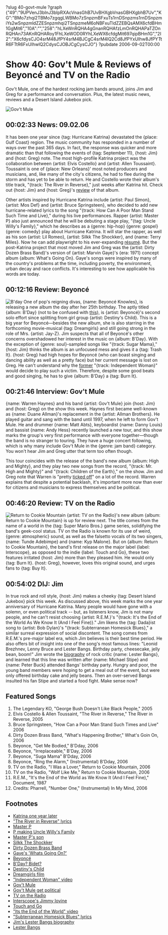 ?slug 40-govt-mule
?graph {"49":"9UPVenJ3bInJ3bIpRXAcVnasGhB7UvBHXgbVnasGBHXgbhB7Uv","KG":"BMo7zhqi2TBMo7zgqgLWBMo7zSnpzmBFxuTs1rnDSnpzms1rnDSnpzmiYs2wSnpzmldZZESnpzmhqi2TSnpzmeM6oNBFxuTldZZEBQsAMX6cfdBHm1GgMit6","10A":"","258":"hLXeWnRQHA4gGnanRQHAfzLmOnRQHAPaTZOnRQHAn73AKnRQHARoy1FhLXeWOD0RYhLXeWX6cfdgMit697qipBHm1G","2I2":"X6cfdysCJO4srM48JfPY4srM4BJCgC4srM4lQ2Cd8JfPYxUIhw8JfPYTtR6FTtR6FxUIhwlQ2CdysCJOBJCgCysCJO"}
?pubdate 2006-09-02T00:00

# Show 40: Gov't Mule & Reviews of Beyoncé and TV on the Radio
Gov't Mule, one of the hardest rocking jam bands around, joins Jim and Greg for a performance and conversation. Plus, the latest music news, reviews and a Desert Island Jukebox pick.

![Gov't Mule](https://static.soundopinions.org/images/2006/govtmule.jpg)

## 00:02:33 News: 09.02.06
It has been one year since {tag: Hurricane Katrina} devastated the {place: Gulf Coast} region. The music community has responded in a number of ways over the past 365 days. In fact, the response was quicker and more dramatic than that following the events of {tag: September 11}, {host: Jim} and {host: Greg} note. The most high-profile Katrina project was the collaboration between {artist: Elvis Costello} and {artist: Allen Toussaint}. Toussaint is one of {place: New Orleans}' most noted producers and musicians, and, like many of the city's citizens, he had to flee during the storm and has yet to be able to return. He and Costello wrote their album's title track, "{track: The River in Reverse}," just weeks after Katrina hit. Check out {host: Jim} and {host: Greg}'s [review](show/27/) of that album. 

Other artists inspired by Hurricane Katrina include {artist: Paul Simon}, {artist: Mos Def} and {artist: Bruce Springsteen}, who decided to add new hurricane-related lyrics to the song "{track: How Can A Poor Man Stand Such Time and Live}," during his live performances. Rapper {artist: Master P} also just announced that he will be debuting a stage play, "{tag: Uncle Willy's Family}," which he describes as a {genre: hip-hop} {genre: gospel} {genre: comedy} play about Hurricane Katrina. It will star the rapper, as well as his son {artist: Lil Romeo}, {artist: Silkk The Shockker}, and {name: Terry Miles}. Now he can add playwright to his ever-expanding [résumé](http://en.wikipedia.org/wiki/Master_P#Other_ventures). But the post-Katrina project that most moved Jim and Greg was the {artist: Dirty Dozen Brass Band}'s version of {artist: Marvin Gaye}'s {era: 1971} concept album {album: What's Going On}. Gaye's songs were inspired by many of the country's problems at the time, including poverty, the environment, urban decay and race conflicts. It's interesting to see how applicable his words are today.

## 00:12:16 Review: Beyoncé
![B'day](https://static.soundopinions.org/images/2006/bday.png)
One of pop's reigning divas, {name: Beyoncé Knowles}, is releasing a new album the day after her 25th birthday. The aptly titled {album: B'Day} (not to be confused with [this](http://en.wikipedia.org/wiki/Bidet)), is {artist: Beyoncé}'s second solo effort since splitting from girl group {artist: Destiny's Child}. This is a big year for Beyoncé—besides the new album, she is also starring in the forthcoming movie-musical {tag: Dreamgirls} and still going strong in the role of Mrs. {artist: Jay-Z}. Jim suspects that all of Beyoncé's other concerns overshadowed her interest in the music on {album: B'Day}. With the exception of {genre: soul}-sampled songs like "{track: Sugar Mama}," {host: Jim} thinks the album is an unfocused mess and gives it a {tag: Trash It}. {host: Greg} had high hopes for Beyoncé (who can boast singing and dancing ability as well as a pretty face) but her current message is lost on Greg. He can't understand why the [former](https://www.youtube.com/watch?v=0lPQZni7I18&feature=kp) "{track: Independent Woman}" would decide to play such a victim. Therefore, despite some good beats and good singing, he has to give {album: B'Day} a {tag: Burn It}.

## 00:21:46 Interview: Gov't Mule
{name: Warren Haynes} and his band {artist: Gov't Mule} join {host: Jim} and {host: Greg} on the show this week. Haynes first became well-known as {name: Duane Allman}'s replacement in the {artist: Allman Brothers}. He played guitar and sang with the band until 1997, when he left to form Gov't Mule. He and drummer {name: Matt Abts}, keyboardist {name: Danny Louis} and bassist {name: Andy Hess} recently launched a new tour, and this show marks the group's very first performance with everyone together—though the band is no stranger to touring. They have a huge concert following, which is why many include Gov't Mule in the {genre: jam band} category. You won't hear Jim and Greg utter that term too often though.

This tour coincides with the release of the band's new album {album: High and Mighty}, and they play two new songs from the record, "{track: Mr. High and Mighty}" and "{track: Children of the Earth}," on the show. Jim and Greg note that Warren is "pretty [ticked off](http://www.lyricsmania.com/mr_high_mighty_lyrics_govt_mule.html)" on a lot of the record. Warren explains that despite a potential backlash, it's important more now than ever for citizens and musicians to express themselves and be political.

## 00:46:20 Review: TV on the Radio
![Return to Cookie Mountain](https://static.soundopinions.org/assets/40/2580.jpg)
{artist: TV on the Radio}'s new album {album: Return to Cookie Mountain} is up for review next. The title comes from the name of a world in the {tag: Super Mario Bros.} game series, solidifying the band's geek-cool status. TV on the Radio is known for its use of weird, {genre: atmospheric} sound, as well as the falsetto vocals of its two singers, {name: Tunde Adebimpe} and {name: Kyp Malone}. But on {album: Return to Cookie Mountain}, the band's first release on the major label {label: Interscope}, as opposed to the indie {label: Touch and Go}, these two features irritated {host: Jim} more than they pleased him. He would only {tag: Burn It}. {host: Greg}, however, loves this original sound, and urges fans to {tag: Buy It}.

## 00:54:02 DIJ: Jim
In true rock and roll style, {host: Jim} makes a cheeky {tag: Desert Island Jukebox} pick this week. As discussed above, this week marks the one year anniversary of Hurricane Katrina. Many people would have gone with a solemn, or even political track -- but, as listeners know, Jim is not many people, and he can't resist choosing {artist: R.E.M.}'s "{track: It's the End of the World As We Know It (And I Feel Fine)}." Jim likens the {tag: Dada}ist song to {artist: Bob Dylan}'s "{track: Subterranean Homesick Blues}," a similar surreal expression of social discontent. The song comes from R.E.M.'s pre-major label era, which Jim believes is their best time period. He also offers bit of insight into one of the song's most famous lines: "Leonid Brezhnev, Lenny Bruce and Lester Bangs. Birthday party, cheesecake, jelly bean, boom!" Jim wrote the [biography](http://www.randomhouse.com/broadway/catalog/display.pperl?isbn=9780767905091) of rock critic {name: Lester Bangs}, and learned that this line was written after {name: Michael Stipe} and {name: Peter Buck} attended Bangs' birthday party. Hungry and poor, the young band members were hoping to get a meal out of the event, but were only offered birthday cake and jelly beans. Then an over-served Bangs insulted his fan Stipe and started a food fight. Make sense now?

## Featured Songs
1. The Legendary KO, "George Bush Doesn't Like Black People," 2005
2. Elvis Costello & Allen Toussaint, "The River in Reverse," The River in Reverse, 2005
3. Bruce Springsteen, "How Can a Poor Man Stand Such Times and Live" 2006
4. Dirty Dozen Brass Band, "What's Happening Brother," What's Goin On, 2006
5. Beyonce, "Get Me Bodied," B'Dday, 2006
6. Beyonce, "Irreplaceable," B'Day, 2006
7. Beyonce, "Suga Mama" B'Dday, 2006
8. Beyonce, "Ring the Alarm," (Instrumental) B'Dday, 2006
9. TV on the Radio, "I Was a Lover," Return to Cookie Mountain, 2006
10. TV on the Radio, "Wolf Like Me," Return to Cookie Mountain, 2006
11. R.E.M., "It's the End of the World as We Know It (And I Feel Fine)," Document, 1987
12. Credits: Pharrell, "Number One," (Instrumental) In My Mind, 2006

## Footnotes
- [Katrina one year later](http://www.npr.org/news/specials/katrina/oneyearlater/)
- ["The River in Reverse" lyrics](http://www.azlyrics.com/lyrics/elviscostello/theriverinreverse.html)
- [Master P](http://www.mtv.com/music/artist/master_p/artist.jhtml)
- [P making Uncle Willy's Family](http://allhiphop.com/2006/08/24/master-p-creates-hip-hop-gospel-play-about-hurricane-katrina/)
- [Master P's son](http://www.kidzworld.com/site/p829.htm)
- [Silkk The Shockker](http://en.wikipedia.org/wiki/Silkk_the_Shocker)
- [Dirty Dozen Brass Band](http://www.dirtydozenbrass.com/)
- [Gaye's 'Whats Going On?'](http://www.allmusic.com/cg/amg.dll?p=amg&token=ADFEAEE47C19DC4FA87520D69D3D4DC7FA7FFB07D063FD831F29461BDFBA3C54DD5F26B904A595C5AEF974AB7BAFFF28E85905D2C8E457F4CC0640&sql=10:jmazef5khgf5)
- [Beyoncé](http://www.beyonce.com/)
- [B'Day? Bidet?](http://en.wikipedia.org/wiki/Bidet)
- [Destiny's Child](http://www.destinyschild.com/)
- [Dreamgirls film](http://www.dreamgirls.dreamworks.com/)
- ["Independent Woman" video](http://www.youtube.com/watch?v=eQzXiZ7zAvg)
- [Gov't Mule](http://www.mule.net/)
- [Gov't Mule get political](http://www.mule.net/press/press.php?article=200)
- [TV on the Radio](http://www.tvontheradio.com/)
- [Interscope's Jimmy Iovine](http://www.pbs.org/wgbh/pages/frontline/shows/cool/interviews/iovine.html)
- [Touch and Go](http://www.touchandgorecords.com/)
- ["Its the End of the World" video](http://www.youtube.com/watch?v=mhjWB3sqjAo)
- ["Subterranean Homesick Blues" lyrics](http://www.bobdylan.com/us/songs/subterranean-homesick-blues)
- [Jim's Lester Bangs biography](http://www.randomhouse.com/book/39694/let-it-blurt-by-jim-derogatis)
- [Lester Bangs](https://www.google.com/search?q=lester+bangs&hl=en&hs=EFC&lr=&client=firefox-a&rls=org.mozilla:en-US:official&sa=X&oi=images&ct=title&tbm=isch#facrc=_&imgdii=_&imgrc=lW_o_Vi3nTK5FM%253A%3B7DaX1R68YvwGoM%3Bhttp%253A%252F%252Fthemusicsover.com%252Fwp-content%252Fuploads%252F2009%252F04%252Fbangs.jpg%253Fw%253D300%3Bhttp%253A%252F%252Fthemusicsover.com%252Ftag%252Flester-bangs%252F%3B400%3B284)
